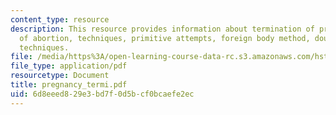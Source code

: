 ```yaml
---
content_type: resource
description: This resource provides information about termination of pregnancy, methods
  of abortion, techniques, primitive attempts, foreign body method, douches, curettage
  techniques.
file: /media/https%3A/open-learning-course-data-rc.s3.amazonaws.com/hst-071-human-reproductive-biology-fall-2005/6d8eeed829e3bd7f0d5bcf0bcaefe2ec_pregnancy_termi.pdf
file_type: application/pdf
resourcetype: Document
title: pregnancy_termi.pdf
uid: 6d8eeed8-29e3-bd7f-0d5b-cf0bcaefe2ec
---
```

